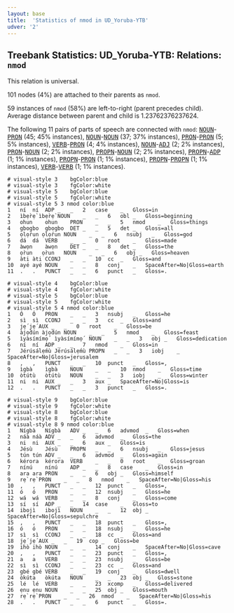 ```yaml
---
layout: base
title:  'Statistics of nmod in UD_Yoruba-YTB'
udver: '2'
---
```


## Treebank Statistics: UD_Yoruba-YTB: Relations: `nmod`

This relation is universal.

101 nodes (4%) are attached to their parents as `nmod`.

59 instances of `nmod` (58%) are left-to-right (parent precedes child).
Average distance between parent and child is 1.23762376237624.

The following 11 pairs of parts of speech are connected with `nmod`: <tt><a href="yo_ytb-pos-NOUN.html">NOUN</a></tt>-<tt><a href="yo_ytb-pos-PRON.html">PRON</a></tt> (45; 45% instances), <tt><a href="yo_ytb-pos-NOUN.html">NOUN</a></tt>-<tt><a href="yo_ytb-pos-NOUN.html">NOUN</a></tt> (37; 37% instances), <tt><a href="yo_ytb-pos-PRON.html">PRON</a></tt>-<tt><a href="yo_ytb-pos-PRON.html">PRON</a></tt> (5; 5% instances), <tt><a href="yo_ytb-pos-VERB.html">VERB</a></tt>-<tt><a href="yo_ytb-pos-PRON.html">PRON</a></tt> (4; 4% instances), <tt><a href="yo_ytb-pos-NOUN.html">NOUN</a></tt>-<tt><a href="yo_ytb-pos-ADJ.html">ADJ</a></tt> (2; 2% instances), <tt><a href="yo_ytb-pos-PRON.html">PRON</a></tt>-<tt><a href="yo_ytb-pos-NOUN.html">NOUN</a></tt> (2; 2% instances), <tt><a href="yo_ytb-pos-PROPN.html">PROPN</a></tt>-<tt><a href="yo_ytb-pos-NOUN.html">NOUN</a></tt> (2; 2% instances), <tt><a href="yo_ytb-pos-PROPN.html">PROPN</a></tt>-<tt><a href="yo_ytb-pos-ADP.html">ADP</a></tt> (1; 1% instances), <tt><a href="yo_ytb-pos-PROPN.html">PROPN</a></tt>-<tt><a href="yo_ytb-pos-PRON.html">PRON</a></tt> (1; 1% instances), <tt><a href="yo_ytb-pos-PROPN.html">PROPN</a></tt>-<tt><a href="yo_ytb-pos-PROPN.html">PROPN</a></tt> (1; 1% instances), <tt><a href="yo_ytb-pos-VERB.html">VERB</a></tt>-<tt><a href="yo_ytb-pos-VERB.html">VERB</a></tt> (1; 1% instances).


~~~ conllu
# visual-style 3	bgColor:blue
# visual-style 3	fgColor:white
# visual-style 5	bgColor:blue
# visual-style 5	fgColor:white
# visual-style 5 3 nmod	color:blue
1	ní	ní	ADP	_	_	2	case	_	Gloss=in
2	ìbẹ̀rẹ̀	ìbẹ̀rẹ̀	NOUN	_	_	6	obl	_	Gloss=beginning
3	ohun	ohun	PRON	_	_	5	nmod	_	Gloss=things
4	gbogbo	gbogbo	DET	_	_	5	det	_	Gloss=all
5	ọlọ́run	ọlọ́run	NOUN	_	_	6	nsubj	_	Gloss=god
6	dá	dá	VERB	_	_	0	root	_	Gloss=made
7	àwọn	àwọn	DET	_	_	8	det	_	Gloss=the
8	ọ̀run	ọ̀run	NOUN	_	_	6	obj	_	Gloss=heaven
9	àti	àti	CCONJ	_	_	10	cc	_	Gloss=and
10	ayé	ayé	NOUN	_	_	8	conj	_	SpaceAfter=No|Gloss=earth
11	.	.	PUNCT	_	_	6	punct	_	Gloss=.

~~~


~~~ conllu
# visual-style 4	bgColor:blue
# visual-style 4	fgColor:white
# visual-style 5	bgColor:blue
# visual-style 5	fgColor:white
# visual-style 5 4 nmod	color:blue
1	Ó	Ó	PRON	_	_	3	nsubj	_	Gloss=he
2	sì	sì	CCONJ	_	_	3	cc	_	Gloss=and
3	jẹ́	jẹ́	AUX	_	_	0	root	_	Gloss=be
4	àjọ̀dún	àjọ̀dún	NOUN	_	_	5	nmod	_	Gloss=feast
5	ìyàsímímọ́	ìyàsímímọ́	NOUN	_	_	3	obj	_	Gloss=dedication
6	ní	ní	ADP	_	_	7	nmod	_	Gloss=in
7	Jérúsálẹ́mù	Jérúsálẹ́mù	PROPN	_	_	3	iobj	_	SpaceAfter=No|Gloss=jerusalem
8	,	,	PUNCT	_	_	10	punct	_	Gloss=,
9	ìgbà	ìgbà	NOUN	_	_	10	nmod	_	Gloss=time
10	òtútù	òtútù	NOUN	_	_	3	iobj	_	Gloss=winter
11	ni	ni	AUX	_	_	3	aux	_	SpaceAfter=No|Gloss=is
12	.	.	PUNCT	_	_	3	punct	_	Gloss=.

~~~


~~~ conllu
# visual-style 9	bgColor:blue
# visual-style 9	fgColor:white
# visual-style 8	bgColor:blue
# visual-style 8	fgColor:white
# visual-style 8 9 nmod	color:blue
1	Nígbà	Nígbà	ADV	_	_	6	advmod	_	Gloss=when
2	náà	náà	ADV	_	_	6	advmod	_	Gloss=the
3	ni	ni	AUX	_	_	6	aux	_	Gloss=is
4	Jésù	Jésù	PROPN	_	_	6	nsubj	_	Gloss=jesus
5	tún	tún	ADV	_	_	6	advmod	_	Gloss=again
6	kérora	kérora	VERB	_	_	0	root	_	Gloss=groan
7	nínú	nínú	ADP	_	_	8	case	_	Gloss=in
8	ara	ara	PRON	_	_	6	obj	_	Gloss=himself
9	rẹ̀	rẹ̀	PRON	_	_	8	nmod	_	SpaceAfter=No|Gloss=his
10	,	,	PUNCT	_	_	12	punct	_	Gloss=,
11	ó	ó	PRON	_	_	12	nsubj	_	Gloss=he
12	wá	wá	VERB	_	_	8	conj	_	Gloss=come
13	sí	sí	ADP	_	_	14	case	_	Gloss=to
14	ibojì	ibojì	NOUN	_	_	12	obj	_	SpaceAfter=No|Gloss=sepulchre
15	,	,	PUNCT	_	_	18	punct	_	Gloss=,
16	ó	ó	PRON	_	_	18	nsubj	_	Gloss=he
17	sì	sì	CCONJ	_	_	18	cc	_	Gloss=and
18	jẹ́	jẹ́	AUX	_	_	19	cop	_	Gloss=be
19	ihò	ihò	NOUN	_	_	14	conj	_	SpaceAfter=No|Gloss=cave
20	,	,	PUNCT	_	_	23	punct	_	Gloss=,
21	a	a	VERB	_	_	23	nsubj	_	Gloss=be
22	sì	sì	CCONJ	_	_	23	cc	_	Gloss=and
23	gbé	gbé	VERB	_	_	19	conj	_	Gloss=dwell
24	òkúta	òkúta	NOUN	_	_	23	obj	_	Gloss=stone
25	lé	lé	VERB	_	_	23	xcomp	_	Gloss=delivered
26	ẹnu	ẹnu	NOUN	_	_	25	obj	_	Gloss=mouth
27	rẹ̀	rẹ̀	PRON	_	_	26	nmod	_	SpaceAfter=No|Gloss=his
28	.	.	PUNCT	_	_	6	punct	_	Gloss=.

~~~


